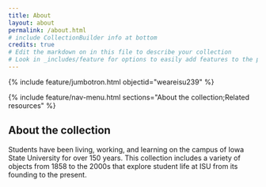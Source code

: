 ```yaml
---
title: About
layout: about
permalink: /about.html
# include CollectionBuilder info at bottom
credits: true
# Edit the markdown on in this file to describe your collection
# Look in _includes/feature for options to easily add features to the page
---
```


{% include feature/jumbotron.html objectid="weareisu239" %} 

{% include feature/nav-menu.html sections="About the collection;Related resources" %}

## About the collection

Students have been living, working, and learning on the campus of Iowa State University for over 150 years. This collection includes a variety of objects from 1858 to the 2000s that explore student life at ISU from its founding to the present.


